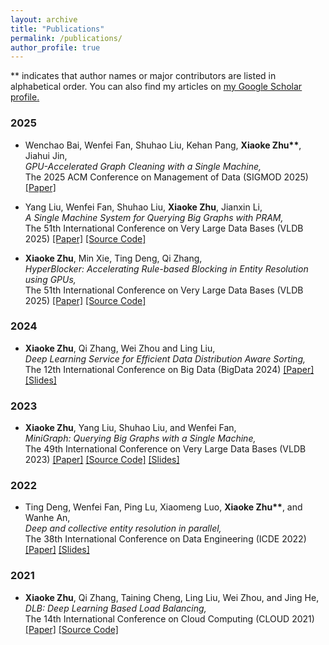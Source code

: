 ```yaml
---
layout: archive
title: "Publications"
permalink: /publications/
author_profile: true
---
```

<link href="bootstrap/css/bootstrap.min.css" rel="stylesheet">
<script src="bootstrap/js/bootstrap.bundle.min.js"></script>
<meta name="viewport" content="width=device-width, initial-scale=1.0">
<style>
    :root {
      font-size: 16px; /* 默认16px，改为18px（所有rem单位会按比例缩放） */
    }
</style>

** indicates that author names or major contributors are listed in alphabetical order.
You can also find my articles on <u><a href="https://scholar.google.com/citations?user=Zu3XLB8AAAAJ&hl=en">my Google Scholar profile</a>.</u>


### 2025

<ul>   
  <li>
    <p>
      Wenchao Bai, Wenfei Fan, Shuhao Liu, Kehan Pang, <b>Xiaoke Zhu**</b>, Jiahui Jin, <br />
      <em>GPU-Accelerated Graph Cleaning with a Single Machine,</em> <br />
      The 2025 ACM Conference on Management of Data (SIGMOD 2025) 
      <a href="https://hsiaoko.github.io/files/paper/MiniClean_paper.pdf">[Paper]</a>
    </p>
  </li>
</ul>

<ul>   
  <li>
    <p>
      Yang Liu, Wenfei Fan, Shuhao Liu, <b>Xiaoke Zhu</b>, Jianxin Li, <br />
      <em>A Single Machine System for Querying Big Graphs with PRAM,</em> <br />
      The 51th International Conference on Very Large Data Bases (VLDB 2025)
      <a href="https://hsiaoko.github.io/files/paper/Planar_paper.pdf">[Paper]</a>
      <a href="https://github.com/SICS-Fundamental-Research-Center/graph-systems">[Source Code]</a>
    </p>
  </li>
</ul>

<ul>   
  <li>
    <p>
      <b>Xiaoke Zhu</b>, Min Xie, Ting Deng, Qi Zhang, <br />
      <em>HyperBlocker: Accelerating Rule-based Blocking in Entity Resolution using GPUs,</em> <br />
      The 51th International Conference on Very Large Data Bases (VLDB 2025) 
      <a href="https://hsiaoko.github.io/files/paper/HyperBlocker_full_paper.pdf">[Paper]</a>
      <a href="https://github.com/SICS-Fundamental-Research-Center/HyperBlocker">[Source Code]</a>
    </p>
  </li>
</ul>

### 2024

<ul>   
  <li>
    <p>
      <b>Xiaoke Zhu</b>, Qi Zhang, Wei Zhou and Ling Liu, <br />
      <em>Deep Learning Service for Efficient Data Distribution Aware Sorting,</em> <br />
      The 12th International Conference on Big Data (BigData 2024) 
      <a href="https://hsiaoko.github.io/files/paper/NN-sort_paper.pdf">[Paper]</a>
      <a href="https://hsiaoko.github.io/files/slides/NN-sort_slides_BigData_2024.pdf">[Slides]</a>
    </p>
  </li>
</ul>

### 2023

<ul>   
  <li>
    <p>
      <b>Xiaoke Zhu</b>, Yang Liu, Shuhao Liu, and Wenfei Fan, <br />
      <em>MiniGraph: Querying Big Graphs with a Single Machine,</em><br />
      The 49th International Conference on Very Large Data Bases (VLDB 2023) 
      <a href="https://hsiaoko.github.io/files/paper/MiniGraph_full_paper.pdf">[Paper]</a>
      <a href="https://github.com/SICS-Fundamental-Research-Center/MiniGraph">[Source Code]</a>
      <a href="https://hsiaoko.github.io/files/slides/MiniGraph_slides_VLDB_2023.pdf">[Slides]</a>
    </p>
  </li>
</ul>

### 2022

<ul>   
  <li>
    <p>
      Ting Deng, Wenfei Fan, Ping Lu, Xiaomeng Luo, <b>Xiaoke Zhu**</b>, and Wanhe An, <br />
      <em>Deep and collective entity resolution in parallel,</em><br />
      The 38th International Conference on Data Engineering (ICDE 2022)
      <a href="https://hsiaoko.github.io/files/paper/PER_paper.pdf">[Paper]</a>
      <a href="https://hsiaoko.github.io/files/slides/PER-slides-5min-0510.pdf">[Slides]</a>
    </p>
  </li>
</ul>

### 2021

<ul>   
  <li>
    <p>
      <b>Xiaoke Zhu</b>, Qi Zhang, Taining Cheng, Ling Liu, Wei Zhou, and Jing He, <br />
      <em>DLB: Deep Learning Based Load Balancing,</em><br />
      The 14th International Conference on Cloud Computing (CLOUD 2021)
      <a href="https://hsiaoko.github.io/files/paper/DLB_paper.pdf">[Paper]</a>
      <a href="https://github.com/hsiaoko/DLB-CLOUD-2021">[Source Code]</a>
    </p>
  </li>
</ul>
